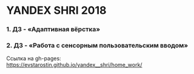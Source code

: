 # YANDEX SHRI 2018
### 1. ДЗ - «Адаптивная вёрстка»
### 2. ДЗ - «Работа с сенсорным пользовательским вводом»
Ссылка на gh-pages:
https://evstarostin.github.io/yandex__shri/home_work/

